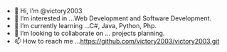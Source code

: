 - 👋 Hi, I’m @victory2003
- 👀 I’m interested in ...Web Development and Software Development.
- 🌱 I’m currently learning ...C#, Java, Python, Php.
- 💞️ I’m looking to collaborate on ... projects planning.
- 📫 How to reach me ...https://github.com/victory2003/victory2003.git

<!---
victory2003/victory2003 is a ✨ special ✨ repository because its `README.md` (this file) appears on your GitHub profile.
You can click the Preview link to take a look at your changes.
--->
